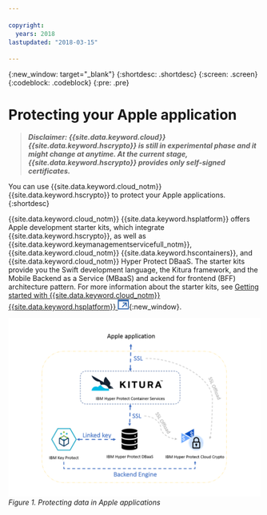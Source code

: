 ```yaml
---

copyright:
  years: 2018
lastupdated: "2018-03-15"

---
```


{:new_window: target="_blank"}
{:shortdesc: .shortdesc}
{:screen: .screen}
{:codeblock: .codeblock}
{:pre: .pre}

# Protecting your Apple application

> _**Disclaimer: {{site.data.keyword.cloud}} {{site.data.keyword.hscrypto}} is still in experimental phase and it might change at anytime. At the current stage, {{site.data.keyword.hscrypto}} provides only self-signed certificates.**_

You can use {{site.data.keyword.cloud_notm}} {{site.data.keyword.hscrypto}} to protect your Apple applications.
{:shortdesc}

{{site.data.keyword.cloud_notm}} {{site.data.keyword.hsplatform}} offers Apple development starter kits, which integrate {{site.data.keyword.hscrypto}}, as well as {{site.data.keyword.keymanagementservicefull_notm}}, {{site.data.keyword.cloud_notm}} {{site.data.keyword.hscontainers}}, and {{site.data.keyword.cloud_notm}} Hyper Protect DBaaS. The starter kits provide you the Swift development language, the Kitura framework, and the Mobile Backend as a Service (MBaaS) and ackend for frontend (BFF) architecture pattern. For more information about the starter kits, see [Getting started with {{site.data.keyword.cloud_notm}} {{site.data.keyword.hsplatform}} ![External link icon](image/external_link.svg "External link icon")](https://console.bluemix.net/docs/services/hypersecure-platform/index.html){:new_window}.


![Data in Apple app](image/ios_dev.png "Data in Apple app")
*Figure 1. Protecting data in Apple applications*
  

